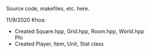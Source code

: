 Source code, makefiles, etc. here.

11/9/2020 
Khoa: 
- Created Square.hpp, Grid.hpp, Room.hpp, World.hpp  
Phi
- Created Player, Item, Unit, Stat class